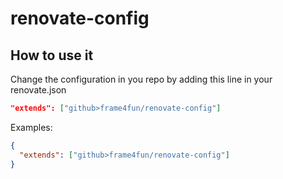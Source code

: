 # renovate-config

## How to use it

Change the configuration in you repo by adding this line in your renovate.json

```json
"extends": ["github>frame4fun/renovate-config"]
```

Examples:

```json
{
  "extends": ["github>frame4fun/renovate-config"]
}
```
